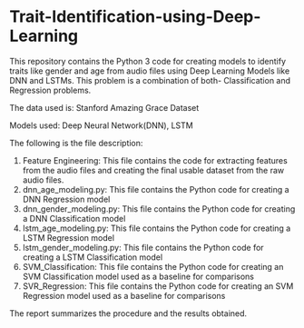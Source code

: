 # Trait-Identification-using-Deep-Learning
This repository contains the Python 3 code for creating models to identify traits like gender and age from audio files using Deep Learning Models like DNN and LSTMs. This problem is a combination of both- Classification and Regression problems. 

The data used is: Stanford Amazing Grace Dataset

Models used: Deep Neural Network(DNN), LSTM

The following is the file description: 
1. Feature Engineering: This file contains the code for extracting features from the audio files and creating the final usable dataset from the raw audio files. 
1. dnn_age_modeling.py: This file contains the Python code for creating a DNN Regression model
2. dnn_gender_modeling.py: This file contains the Python code for creating a DNN Classification model
3. lstm_age_modeling.py: This file contains the Python code for creating a LSTM Regression model 
4. lstm_gender_modeling.py: This file contains the Python code for creating a LSTM Classification model
5. SVM_Classification: This file contains the Python code for creating an SVM Classification model used as a baseline for comparisons
6. SVR_Regression: This file contains the Python code for creating an SVM Regression model used as a baseline for comparisons

The report summarizes the procedure and the results obtained. 

